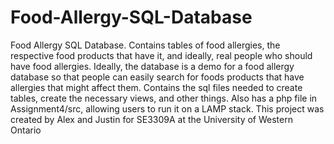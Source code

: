# Food-Allergy-SQL-Database
Food Allergy SQL Database. Contains tables of food allergies, the respective food products that have it, and ideally, real people who should have food allergies. Ideally, the database is a demo for a food allergy database so that people can easily search for foods products that have allergies that might affect them.
Contains the sql files needed to create tables, create the necessary views, and other things. Also has a php file in Assignment4/src, allowing users to run it on a LAMP stack. This project was created by Alex and Justin for SE3309A at the University of Western Ontario
